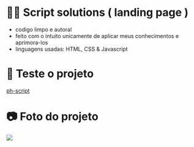 # 👨‍💻 Script solutions ( landing page )
- codigo limpo e autoral
- feito com o intuito unicamente de aplicar meus conhecimentos e aprimora-los
- linguagens usadas: HTML, CSS & Javascript

# 🔨 Teste o projeto
[ph-script](https://script-ph.vercel.app/)

# 📷 Foto do projeto
<img src="https://media.discordapp.net/attachments/1121210969352310966/1128484507822080061/image.png">
